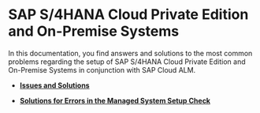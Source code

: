 <!-- loiof5309b8c2def44dab24156cca7a1459b -->

# SAP S/4HANA Cloud Private Edition and On-Premise Systems

In this documentation, you find answers and solutions to the most common problems regarding the setup of SAP S/4HANA Cloud Private Edition and On-Premise Systems in conjunction with SAP Cloud ALM.

-   **[Issues and Solutions](issues-and-solutions-f32dc37.md "")**  

-   **[Solutions for Errors in the Managed System Setup Check](solutions-for-errors-in-the-managed-system-setup-check-93ae080.md "")**  



